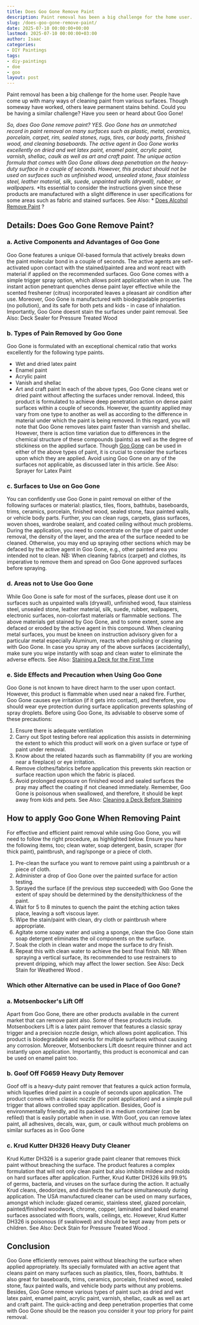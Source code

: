 ```yaml
---
title: Does Goo Gone Remove Paint
description: Paint removal has been a big challenge for the home user. People have come up with many ways of cleaning paint from various surfaces.
slug: /does-goo-gone-remove-paint/
date: 2025-07-10 00:00:00+00:00
lastmod: 2025-07-10 00:00:00+03:00
author: Isaac
categories:
- DIY Paintings
tags:
- diy-paintings
- doe
- goo
layout: post
---
```

Paint removal has been a big challenge for the home user. People have come up with many ways of cleaning paint from various surfaces. Though someway have worked, others leave permanent stains behind. Could you be having a similar challenge? Have you seen or heard about Goo Gone!

*So, does Goo Gone remove paint? YES. Goo Gone has an unmatched record in paint removal on many surfaces such as plastic, metal, ceramics, porcelain, carpet, rim, sealed stones, rugs, tires, car body parts, finished wood, and cleaning baseboards.*
*The active agent in Goo Gone works excellently on dried and wet latex paint, enamel paint, acrylic paint, varnish, shellac, caulk as well as art and craft paint. The unique action formula that comes with Goo Gone allows deep penetration on the heavy-duty surface in a couple of seconds.*
*However, this product should not be used on surfaces such as unfinished wood, unsealed stone, faux stainless steel, leather material, silk, suede, unpainted walls (drywall), rubber, or wallpapers.*
*Its essential to consider the instructions given since these products are manufactured with a slight difference in user specifications for some areas such as fabric and stained surfaces. See Also: *
[Does Alcohol Remove Paint](https://pestpolicy.com/does-alcohol-remove-paint/)
?
## Details: Does Goo Gone Remove Paint?
### a. Active Components and Advantages of Goo Gone
Goo Gone features a unique Oil-based formula that actively breaks down the paint molecular bond in a couple of seconds. The active agents are self-activated upon contact with the stained/painted area and wont react with material if applied on the recommended surfaces.
Goo Gone comes with a simple trigger spray option, which allows point application when in use. The instant action penetrant quenches dense paint layer effective while the scented freshener (citrus) incorporated leaves a pleasant air condition after use.
Moreover, Goo Gone is manufactured with biodegradable properties (no pollution), and its safe for both pets and kids - in case of inhalation. Importantly, Goo Gone doesnt stain the surfaces under paint removal.
See Also:
Deck Sealer for Pressure Treated Wood

### b. Types of Pain Removed by Goo Gone
Goo Gone is formulated with an exceptional chemical ratio that works excellently for the following type paints.
- Wet and dried latex paint
- Enamel paint
- Acrylic paint
- Vanish and shellac
- Art and craft paint
In each of the above types, Goo Gone cleans wet or dried paint without affecting the surfaces under removal. Indeed, this product is formulated to achieve deep penetration action on dense paint surfaces within a couple of seconds.
However, the quantity applied may vary from one type to another as well as according to the difference in material under which the paint is being removed. In this regard, you will note that Goo Gone removes latex paint faster than varnish and shellac. However, there is action time variation due to differences in the chemical structure of these compounds (paints) as well as the degree of stickiness on the applied surface.
Though
[Goo Gone](https://www.amazon.com/Goo-Gone-Latex-Cleaner-Surface/dp/B01JIRIIP4)
can be used in either of the above types of paint, it is crucial to consider the surfaces upon which they are applied. Avoid using Goo Gone on any of the surfaces not applicable, as discussed later in this article.
See Also:
Sprayer for Latex Paint
### c. Surfaces to Use on Goo Gone
You can confidently use Goo Gone in paint removal on either of the following surfaces or material: plastics, tiles, floors, bathtubs, baseboards, trims, ceramics, porcelain, finished wood, sealed stone, faux painted walls, or vehicle body parts.
Further, you can clean rugs, carpets, glass surfaces, woven shoes, wardrobe sealant, and coated ceiling without much problems. During the application, you need to concentrate on the type of paint under removal, the density of the layer, and the area of the surface needed to be cleaned.
Otherwise, you may end up spraying other sections which may be defaced by the active agent in Goo Gone, e.g., other painted area you intended not to clean.
NB: When cleaning fabrics (carpet) and clothes, its imperative to remove them and spread on Goo Gone approved surfaces before spraying.
### d. Areas not to Use Goo Gone
While Goo Gone is safe for most of the surfaces, please dont use it on surfaces such as unpainted walls (drywall), unfinished wood, faux stainless steel, unsealed stone, leather material, silk, suede, rubber, wallpapers, electronic surfaces, non-colorfast materials or flammable sections.
The above materials get stained by Goo Gone, and to some extent, some are defaced or eroded by the active agent in this compound. When cleaning metal surfaces, you must be kneen on instruction advisory given for a particular metal  especially Aluminum, reacts when polishing or cleaning with Goo Gone.
In case you spray any of the above surfaces (accidentally), make sure you wipe instantly with soap and clean water to eliminate the adverse effects.
See Also:
[Staining a Deck for the First Time](https://pestpolicy.com/how-to-stain-a-deck-for-the-first-time/)
### e. Side Effects and Precaution when Using Goo Gone
Goo Gone is not known to have direct harm to the user upon contact. However, this product is flammable when used near a naked fire. Further, Goo Gone causes eye irritation (if it gets into contact), and therefore, you should wear eye protection during surface application  prevents splashing of spray droplets.
Before using Goo Gone, its advisable to observe some of these precautions:
1. Ensure there is adequate ventilation
2. Carry out Spot testing before real application  this assists in determining the extent to which this product will work on a given surface or type of paint under removal.
3. Know about the related hazards such as flammability (if you are working near a fireplace) or eye irritation.
4. Remove clothes/fabrics before application  this prevents skin reaction or surface reaction upon which the fabric is placed.
5. Avoid prolonged exposure on finished wood and sealed surfaces  the pray may affect the coating if not cleaned immediately.
Remember, Goo Gone is poisonous when swallowed, and therefore, it should be kept away from kids and pets.
See Also:
[Cleaning a Deck Before Staining](https://pestpolicy.com/how-to-clean-a-deck-before-staining/)
## How to apply Goo Gone When Removing Paint
For effective and efficient paint removal while using Goo Gone, you will need to follow the right procedure, as highlighted below.
Ensure you have the following items, too; clean water, soap detergent, basin, scraper (for thick paint), paintbrush, and rag/sponge or a piece of cloth.
1. Pre-clean the surface you want to remove paint using a paintbrush or a piece of cloth.
2. Administer a drop of Goo Gone over the painted surface for action testing.
3. Sprayed the surface (if the previous step succeeded) with Goo Gone  the extent of spay should be determined by the density/thickness of the paint.
4. Wait for 5 to 8 minutes to quench the paint  the etching action takes place, leaving a soft viscous layer.
5. Wipe the stain/paint with clean, dry cloth or paintbrush where appropriate.
6. Agitate some soapy water and using a sponge, clean the Goo Gone stain  soap detergent eliminates the oil components on the surface.
7. Soak the cloth in clean water and mope the surface to dry finish.
8. Repeat this with clean water to achieve the best final finish.
NB: When spraying a vertical surface, its recommended to use restrainers to prevent dripping, which may affect the lower section. See Also:
Deck Stain for Weathered Wood
.
### Which other Alternative can be used in Place of Goo Gone?
### a. Motsenbocker's Lift Off
Apart from Goo Gone, there are other products available in the current market that can remove paint also. Some of these products include.
Motsenbockers Lift is a latex paint remover that features a classic spray trigger and a precision nozzle design, which allows point application. This product is biodegradable and works for multiple surfaces without causing any corrosion.
Moreover, Motsenbockers Lift doesnt require thinner and act instantly upon application. Importantly, this product is economical and can be used on enamel paint too.
### b. Goof Off FG659 Heavy Duty Remover
Goof off is a heavy-duty paint remover that features a quick action formula, which liquefies dried paint in a couple of seconds upon application.
The product comes with a classic nozzle (for point application) and a simple pull trigger that allows controlled spay application.
Besides, Goof is environmentally friendly, and its packed in a medium container (can be refiled) that is easily portable when in use.
With Goof, you can remove latex paint, all adhesives, decals, wax, gum, or caulk without much problems on similar surfaces as in Goo Gone
### c. Krud Kutter DH326 Heavy Duty Cleaner
Krud Kutter DH326 is a superior grade paint cleaner that removes thick paint without breaching the surface.
The product features a complex formulation that will not only clean paint but also inhibits mildew and molds on hard surfaces after application.
Further, Krud Kutter DH326 kills 99.9% of germs, bacteria, and viruses on the surface during the action. It actually Krud cleans, deodorizes, and disinfects the surface simultaneously during application.
The USA manufactured cleaner can be used on many surfaces, amongst which include: glazed ceramic, stainless steel, glazed porcelain, painted/finished woodwork, chrome, copper, laminated and baked enamel surfaces associated with floors, walls, ceilings, etc.
However, Krud Kutter DH326 is poisonous (if swallowed) and should be kept away from pets or children. See Also:
Deck Stain for Pressure Treated Wood
.
## Conclusion
Goo Gone efficiently removes paint without bleaching the surface when applied appropriately. Its specially formulated with an active agent that cleans paint on many surfaces such as plastics, tiles, floors, bathtubs.
It also great for baseboards, trims, ceramics, porcelain, finished wood, sealed stone, faux painted walls, and vehicle body parts without any problems.
Besides, Goo Gone remove various types of paint such as dried and wet latex paint, enamel paint, acrylic paint, varnish, shellac, caulk as well as art and craft paint. The quick-acting and deep penetration properties that come with Goo Gone should be the reason you consider it your top priory for paint removal.
